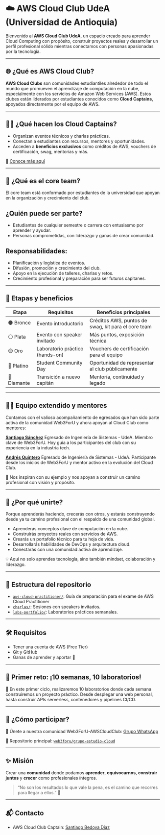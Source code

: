 # ☁️ AWS Cloud Club UdeA (Universidad de Antioquia)

Bienvenido al **AWS Cloud Club UdeA**, un espacio creado para aprender Cloud Computing con propósito, construir proyectos reales y desarrollar un perfil profesional sólido mientras conectamos con personas apasionadas por la tecnología.

---

## 🌐 ¿Qué es AWS Cloud Club?

**AWS Cloud Clubs** son comunidades estudiantiles alrededor de todo el mundo que promueven el aprendizaje de computación en la nube, especialmente con los servicios de Amazon Web Services (AWS). Estos clubes están liderados por estudiantes conocidos como **Cloud Captains**, apoyados directamente por el equipo de AWS.

---

## 👨‍✈️ ¿Qué hacen los Cloud Captains?

- Organizan eventos técnicos y charlas prácticas.
- Conectan a estudiantes con recursos, mentores y oportunidades.
- Acceden a **beneficios exclusivos** como créditos de AWS, vouchers de certificación, swag, mentorías y más.

🔗 [Conoce más aquí](https://aws.amazon.com/es/developer/community/students/cloudclubs/)

---

## 🤝 ¿Qué es el core team?

El core team está conformado por estudiantes de la universidad que apoyan en la organización y crecimiento del club.

## ¿Quién puede ser parte?
- Estudiantes de cualquier semestre o carrera con entusiasmo por aprender y ayudar.
- Personas comprometidas, con liderazgo y ganas de crear comunidad.

## Responsabilidades:
- Planificación y logística de eventos.
- Difusión, promoción y crecimiento del club.
- Apoyo en la ejecución de talleres, charlas y retos.
- Crecimiento profesional y preparación para ser futuros capitanes.

---

## 🏅 Etapas y beneficios

| Etapa         | Requisitos                             | Beneficios principales                                 |
|---------------|-----------------------------------------|--------------------------------------------------------|
| 🟤 Bronce     | Evento introductorio                    | Créditos AWS, puntos de swag, kit para el core team    |
| ⚪ Plata      | Evento con speaker invitado             | Más puntos, exposición técnica                         |
| 🟡 Oro        | Laboratorio práctico (hands-on)         | Vouchers de certificación para el equipo               |
| 🔵 Platino    | Student Community Day                   | Oportunidad de representar al club públicamente        |
| 💎 Diamante   | Transición a nuevo capitán              | Mentoría, continuidad y legado                         |

---

## 👨‍🏫 Equipo extendido y mentores
Contamos con el valioso acompañamiento de egresados que han sido parte activa de la comunidad Web3ForU y ahora apoyan al Cloud Club como mentores:

[**Santiago Sánchez**](https://www.linkedin.com/in/santiagoasz/ "**Santiago Sánchez**")
Egresado de Ingeniería de Sistemas - UdeA. Miembro clave de Web3ForU. Hoy guía a los participantes del club con su experiencia en la industria tech.

[**Andrés Quintero**](https://www.linkedin.com/in/andresqb198/ "**Andrés Quintero**")
Egresado de Ingeniería de Sistemas - UdeA. Participante desde los inicios de Web3ForU y mentor activo en la evolución del Cloud Club.

🙌 Nos inspiran con su ejemplo y nos apoyan a construir un camino profesional con visión y propósito.

---

## 🚀 ¿Por qué unirte?

Porque aprenderás haciendo, crecerás con otros, y estarás construyendo desde ya tu camino profesional con el respaldo de una comunidad global.

- Aprenderás conceptos clave de computación en la nube.
- Construirás proyectos reales con servicios de AWS.
- Crearás un portafolio técnico para tu hoja de vida.
- Desarrollarás habilidades de DevOps y arquitectura cloud.
- Conectarás con una comunidad activa de aprendizaje.

💡 Aquí no solo aprendes tecnología, sino también mindset, colaboración y liderazgo.

---

## 📂 Estructura del repositorio

- [`aws-cloud-practitioner/`](./aws-cloud-practitioner): Guía de preparación para el exame de AWS Cloud Practitioner
- [`charlas/`](./charlas): Sesiones con speakers invitados.
- [`labs-portfolio/`](./labs-portfolio): Laboratorios prácticos semanales.

---

## 🛠️ Requisitos

- Tener una cuenta de AWS (Free Tier)
- Git y GitHub
- Ganas de aprender y aportar 💪

---
## 📅 Primer reto: ¡10 semanas, 10 laboratorios!
🧪 En este primer ciclo, realizaremos 10 laboratorios donde cada semana construiremos un proyecto práctico.
Desde desplegar una web personal, hasta construir APIs serverless, contenedores y pipelines CI/CD.

---

## 🤝 ¿Cómo participar?

🔗 Únete a nuestra comunidad Web3ForU-AWSCloudClub: [Grupo WhatsApp](https://chat.whatsapp.com/Jsch6Cgts8gE4eDvTapsuH)

📘 Repositorio principal: [`web3foru/grupo-estudio-cloud`](https://github.com/Santiago1023/grupo-estudio-cloud)

---

## ✨ Misión

Crear una **comunidad** donde podamos **aprender**, **equivocarnos**, **construir juntos** y **crecer** como profesionales íntegros.

> “No son los resultados lo que vale la pena, es el camino que recorres para llegar a ellos.” 🚀

---
## 📬 Contacto

- AWS Cloud Club Captain: [Santiago Bedoya Díaz](https://www.linkedin.com/in/santiago-bedoya-diaz/)

